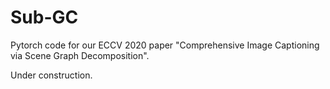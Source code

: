 # Sub-GC
Pytorch code for our ECCV 2020 paper "Comprehensive Image Captioning via Scene Graph Decomposition".

Under construction.
